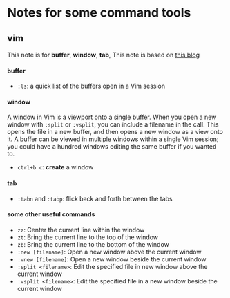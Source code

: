 # Notes for some command tools
## vim
This note is for **buffer**, **window**, **tab**, This note is based on [this blog](https://sanctum.geek.nz/arabesque/buffers-windows-tabs/)

#### buffer
* `:ls`: a quick list of the buffers open in a Vim session

#### window
A window in Vim is a viewport onto a single buffer. When you open a new window with `:split` or `:vsplit`, you can include a filename in the call. This opens the file in a new buffer, and then opens a new window as a view onto it. A buffer can be viewed in multiple windows within a single Vim session; you could have a hundred windows editing the same buffer if you wanted to.
* `ctrl+b c`: **create** a window

#### tab
* `:tabn` and `:tabp`: flick back and forth between the tabs
#### some other useful commands
* `zz`: Center the current line within the window
* `zt`: Bring the current line to the top of the window
* `zb`: Bring the current line to the bottom of the window
* `:new [filename]`: Open a new window above the current window
* `:vnew [filename]`: Open a new window beside the current window
* `:split <filename>`: Edit the specified file in new window above the current window
* `:vsplit <filename>`: Edit the specified file in a new window beside the current window
